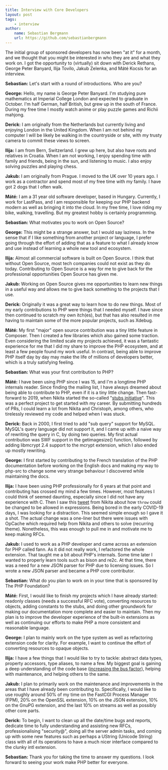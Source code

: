 ```yaml
---
title: Interview with Core Developers
layout: post
tags:
    - interview
author:
    name: Sebastian Bergmann
    url: https://github.com/sebastianbergmann
---
```


The initial group of sponsored developers has now been "at it" for a month, and we thought that you might be interested in who they are and what they work on. I got the opportunity to (virtually) sit down with Derick Rethans, George Peter Banyard, Ilija Tovilo, Jakub Zelenka, and Máté Kocsis for an interview.

**Sebastian:** Let's start with a round of introductions. Who are you?

**George:** Hello, my name is George Peter Banyard. I'm studying pure mathematics at Imperial College London and expected to graduate in October. I'm half German, half British, but grew up in the south of France. During my free time I mostly watch anime or play puzzle games and Richii mahjong.

**Derick:** I am originally from the Netherlands but currently living and enjoying London in the United Kingdom. When I am not behind my computer I will be likely be walking in the countryside or site, with my trusty camera to commit these views to screen.

**Ilija:**  I am from Bern, Switzerland. I grew up here, but also have roots and relatives in Croatia. When I am not working, I enjoy spending time with family and friends, being in the sun, and listening to music. I also enjoy solving puzzles and playing chess.

**Jakub:** I am originally from Prague. I moved to the UK over 10 years ago. I work as a contractor and spend most of my free time with my family. I have got 2 dogs that I often walk.

**Máté:** I am a 31 year old software developer, based in Hungary. Currently, I work for LastPass, and I am responsible for keeping our PHP backend modern as well as bringing it into the cloud. In my free time, I love riding my bike, walking, travelling. But my greatest hobby is certainly programming.

**Sebastian:** What motivates you to work on Open Source?

**George:** This might be a strange answer, but I would say laziness. In the sense that if I like something from another project or language, I prefer going through the effort of adding that as a feature to what I already know and use instead of learning a whole new tool and ecosystem.

**Ilija:** Almost all commercial software is built on Open Source. I think that without Open Source, most tech companies could not exist as they do today. Contributing to Open Source is a way for me to give back for the professional opportunities Open Source has given me.

**Jakub:** Working on Open Source gives me opportunities to learn new things in a useful way and allows me to give back something to the projects that I use.

**Derick:** Originally it was a great way to learn how to do new things. Most of my early contributions to PHP were things that I needed myself. I have since then continued to scratch my own itch(es), but that has also resulted in me having to maintain some of the more popular projects, such as Xdebug.

**Máté:** My first "major" open source contribution was a tiny little feature in Composer. Then I created a few libraries which also gained some traction. Even considering the limited scale my projects achieved, it was a fantastic experience for me that I did my share to improve the PHP ecosystem, and at least a few people found my work useful. In contrast, being able to improve PHP itself day by day may make the life of millions of developers better, which is a truly satisfying feeling.

**Sebastian:** What was your first contribution to PHP?

**Máté:** I have been using PHP since I was 15, and I'm a longtime PHP internals reader. Since finding the mailing list, I have always dreamed about being able to contribute to PHP, even if it is a tiny little change. Then fast-forward to 2019, when Nikita started the so-called "[stubs initiative](https://externals.io/message/106522)". This was a perfect project to get started with my career. By submitting hundreds of PRs, I could learn a lot from Nikita and Christoph, among others, who tirelessly reviewed my code and helped when I was stuck.

**Derick:** Back in 2000, I first tried to add "sub query" support for MySQL. MySQL's query language did not support it, and I came up with a naive way of rewriting the query in C, by doing two queries. My first actual contribution was SWF support in the getimagesize() function, followed by adding libmcrypt 2.4 support to the mcrypt extension, which I also ended up mostly rewriting.

**George:** I first started by contributing to the French translation of the PHP documentation before working on the English docs and making my way to php-src to change some very strange behaviour I discovered while maintaining the docs.

**Ilija:** I have been using PHP professionally for 6 years at that point and contributing has crossed my mind a few times. However, most features I could think of seemed daunting, especially since I did not have any experience with C. Then I saw this [tweet](https://twitter.com/nikita_ppv/status/1240309838950866946) from Nikita about how `throw` could be changed to be allowed in expressions. Being bored in the early COVID-19 days, I was looking for a distraction. This seemed simple enough so I gave it a shot. The actual change was a one-liner but there were issues with OpCache which required help from Nikita and others to solve (recurring theme). Nonetheless, this was enough to pull me in and motivate me to keep making RFCs.

**Jakub:** I used to work as a PHP developer and came across an extension for PHP called fann. As it did not really work, I refactored the whole extension. That taught me a bit about PHP's internals. Some time later I wanted to properly learn tools such as bison and re2c. At that time, there was a need for a new JSON parser for PHP due to licensing issues. So I wrote a new JSON parser and became a PHP core contributor.

**Sebastian:** What do you plan to work on in your time that is sponsored by The PHP Foundation?

**Máté:** First, I would like to finish my projects which I have already started: readonly classes (needs a successful RFC vote), converting resources to objects, adding constants to the stubs, and doing other groundwork for making our documentation more complete and easier to maintain. Then my plan is to improve the developer experience of the built-in extensions as well as continuing our efforts to make PHP a more consistent and reasonable language.

**George:** I plan to mainly work on the type system as well as refactoring extension code for clarity. For example, I want to continue the effort of converting resources to opaque objects.

**Ilija:** I have a few things that I would like to try to tackle: abstract data types, property accessors, type aliases, to name a few. My biggest goal is gaining a deep understanding of the code base ([increasing the bus factor](https://blog.krakjoe.ninja/2021/05/avoiding-busses.html)), helping with maintenance, and helping others to the same.

**Jakub:** I plan to primarily work on the maintenance and improvements in the areas that I have already been contributing to. Specifically, I would like to use roughly around 50% of my time on the FastCGI Process Manager (FPM), 20% on the OpenSSL extension, 10% on the JSON extension, 10% on the GnuPG extension, and the last 10% on streams as well as possibly other core parts.

**Derick:** To begin, I want to clean up all the date/time bugs and reports, dedicate time to fully understanding and assisting new RFCs, professionalising "security@", doing all the server admin tasks, and coming up with some new features such as perhaps a UString (Unicode String) class with all of its operations to have a much nicer interface compared to the clunky intl extension.

**Sebastian:** Thank you for taking the time to answer my questions. I look forward to seeing your work make PHP better for everyone.
